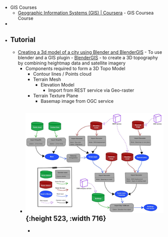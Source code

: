 - GIS Courses
	- [Geographic Information Systems (GIS) | Coursera](https://www.coursera.org/specializations/gis) - GIS Coursea Course
-
- ## Tutorial
	- [Creating a 3d model of a city using Blender and BlenderGIS](https://www.youtube.com/watch?v=dwj8npFZSyI) - To use blender and a GIS plugin - [BlenderGIS](https://github.com/domlysz/BlenderGIS) - to create a 3D topography by combining heightmap data and satellite imagery
		- Components required to form a 3D Topo Model
			- Contour lines / Points cloud
			- Terrain Mesh
				- Elevation Model
					- Import from REST service via Geo-raster
			- Terrain Texture Plane
				- Basemap image from OGC service
		- ![flowchart.jpg](../assets/flowchart_1680574820161_0.jpg) {:height 523, :width 716}
			-
			-
